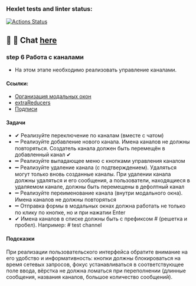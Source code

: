 ### Hexlet tests and linter status:

[![Actions Status](https://github.com/MilaNick/frontend-project-12/workflows/hexlet-check/badge.svg)](https://github.com/MilaNick/frontend-project-12/actions)

## 💬 📝 Chat [here](https://milachat.herokuapp.com/)

### step 6 Работа с каналами

- На этом этапе необходимо реализовать управление каналами.

#### Ссылки:

- [Организация модальных окон](https://ru.hexlet.io/challenges/js_react_modals_exercise)
- [extraReducers](https://redux-toolkit.js.org/api/createSlice#extrareducers)
- [Подписи](https://ru.reactjs.org/docs/accessibility.html#labeling)

#### Задачи

- ✔ Реализуйте переключение по каналам (вместе с чатом) 
- ➖ Реализуйте добавление нового канала. Имена каналов не должны повторяться. Создатель канала должен быть перемещён в
  добавленный канал ✔
- ➖ Реализуйте выпадающее меню с кнопками управления каналом
- ➖ Реализуйте удаление канала (с подтверждением). Удаляться могут только вновь созданные каналы. При удалении канала
  должны удаляться и его сообщения, а пользователи, находящиеся в удаляемом канале, должны быть перемещены в дефолтный
  канал
- ➖ Реализуйте переименование канала (внутри модального окна). Имена каналов не должны повторяться
- ➖ Отправка формы в модальных окнах должна работать не только по клику по кнопке, но и при нажатии Enter
- ✔ Имена каналов в списке должны быть с префиксом # (решетка и пробел). Например: # test channel

#### Подсказки

При реализации пользовательского интерфейса обратите внимание на его удобство и информативность: кнопки должны
блокироваться на время сетевых запросов, фокус устанавливаться в соответствующее поле ввода, вёрстка не должна ломаться
при переполнении (длинные сообщения, названия каналов, большое количество сообщений).

 


